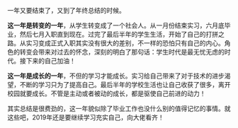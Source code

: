 一年又要结束了，又到了年终总结的时候。

**这一年是转变的一年**，从学生转变成了一个社会人。从一月份结束实习，六月底毕业，然后七月入职直到现在。过完了最后半年的学生生活，开始了自己的打拼之路。从实习变成正式入职其实没有很大的差别，不一样的恐怕只有自己的内心。角色的转变会带来对过去的怀念，深刻的明白了那句话：学生时代是最无忧无虑的时代。接下来的自己加油！

**这一年是成长的一年**，不但的学习才能成长。实习给自己带来了对于技术的进步渴望，不断的学习只为了提高自己。最后半年的学校生活也让自己收获了很多，离开校园就要成长。不管是主动或者被动的成长，都是驱使自己前进的动力！

其实总结是很费劲的，这一年貌似除了毕业工作也没什么别的值得记忆的事情。就这些吧，2019年还是要继续学习充实自己，向大佬看齐！
